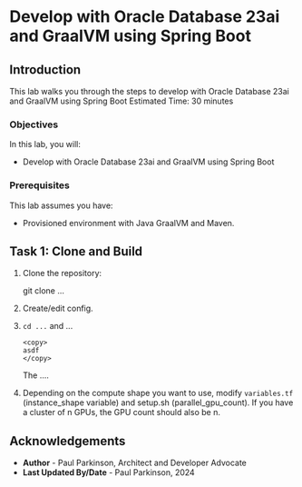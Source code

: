 # Develop with Oracle Database 23ai and GraalVM using Spring Boot

## Introduction

This lab walks you through the steps to develop with Oracle Database 23ai and GraalVM using Spring Boot
Estimated Time: 30 minutes

### Objectives

In this lab, you will:
- Develop with Oracle Database 23ai and GraalVM using Spring Boot

### Prerequisites

This lab assumes you have:
- Provisioned environment with Java GraalVM and Maven.


## Task 1: Clone and Build

   1. Clone the repository:

      git clone ...

   2. Create/edit config.

   3. `cd ...` and ...

       ```
       <copy>
      asdf
       </copy>
       ```
     
      The ....

   4. Depending on the compute shape you want to use, modify `variables.tf` (instance_shape variable) and setup.sh (parallel_gpu_count). If you have a cluster of n GPUs, the GPU count should also be n.



## Acknowledgements
* **Author** - Paul Parkinson, Architect and Developer Advocate
* **Last Updated By/Date** - Paul Parkinson, 2024
